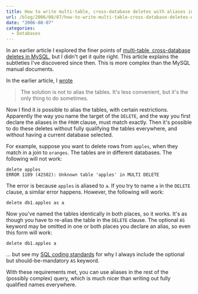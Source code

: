 ```yaml
---
title: How to write multi-table, cross-database deletes with aliases in MySQL
url: /blog/2006/08/07/how-to-write-multi-table-cross-database-deletes-with-aliases-in-mysql/
date: "2006-08-07"
categories:
  - Databases
---
```

In an earlier article I explored the finer points of [multi-table, cross-database deletes in MySQL](/blog/2006/05/12/why-multi-table-cross-database-deletes-fail-in-mysql/), but I didn't get it quite right. This article explains the subtleties I've discovered since then. This is more complex than the MySQL manual documents.

In the earlier article, I [wrote](/blog/2006/05/12/why-multi-table-cross-database-deletes-fail-in-mysql/)

> The solution is not to alias the tables. It's less convenient, but it's the only thing to do sometimes.

Now I find it *is* possible to alias the tables, with certain restrictions. Apparently the way you name the target of the `DELETE`, and the way you first declare the aliases in the `FROM` clause, must match exactly. Then it's possible to do these deletes without fully qualifying the tables everywhere, and without having a current database selected.

For example, suppose you want to delete rows from `apples`, when they match in a join to `oranges`. The tables are in different databases. The following will not work:

```
delete apples
ERROR 1109 (42S02): Unknown table 'apples' in MULTI DELETE
```

The error is because `apples` is aliased to `a`. If you try to name `a` in the `DELETE` clause, a similar error happens. However, the following will work:

```
delete db1.apples as a
```

Now you've named the tables identically in both places, so it works. It's as though you have to re-alias the table in the `DELETE` clause. The optional `AS` keyword may be omitted in one or both places you declare an alias, so even this form will work:

```
delete db1.apples a
```

... but see my [SQL coding standards](/blog/2006/04/26/sql-coding-standards/) for why I always include the optional but should-be-mandatory `AS` keyword.

With these requirements met, you can use aliases in the rest of the (possibly complex) query, which is much nicer than writing out fully qualified names everywhere.


